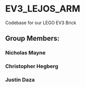 # EV3_LEJOS_ARM
Codebase for our LEGO EV3 Brick  

## Group Members:
### Nicholas Mayne
### Christopher Hegberg
### Justin Daza
